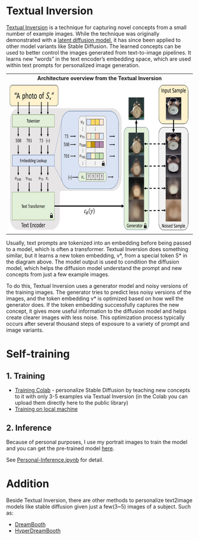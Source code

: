 # Textual Inversion

[Textual Inversion](https://arxiv.org/abs/2208.01618) is a technique for capturing novel concepts from a small number of example images. 
While the technique was originally demonstrated with a [latent diffusion model](https://github.com/CompVis/latent-diffusion), it has since been applied to other model variants like Stable Diffusion. 
The learned concepts can be used to better control the images generated from text-to-image pipelines. 
It learns new “words” in the text encoder’s embedding space, which are used within text prompts for personalized image generation.

<table style="width:100%">
  <tr>
    <th>Architecture overview from the Textual Inversion</th>
  </tr>
  <tr>
    <td><img src="training.jpeg" alt="Architecture" height="400"></td>
</table>

Usually, text prompts are tokenized into an embedding before being passed to a model, which is often a transformer. 
Textual Inversion does something similar, but it learns a new token embedding, v*, from a special token S* in the diagram above. 
The model output is used to condition the diffusion model, which helps the diffusion model understand the prompt and new concepts from just a few example images.

To do this, Textual Inversion uses a generator model and noisy versions of the training images. 
The generator tries to predict less noisy versions of the images, and the token embedding v* is optimized based on how well the generator does. 
If the token embedding successfully captures the new concept, it gives more useful information to the diffusion model and helps create clearer images with less noise. 
This optimization process typically occurs after several thousand steps of exposure to a variety of prompt and image variants.

# Self-training
## 1. Training 
- [Training Colab](https://colab.research.google.com/github/huggingface/notebooks/blob/main/diffusers/sd_textual_inversion_training.ipynb) - personalize Stable Diffusion by teaching new concepts to it with only 3-5 examples via Textual Inversion (in the Colab you can upload them directly here to the public library)
- [Training on local machine](https://github.com/huggingface/diffusers/tree/main/examples/textual_inversion)

## 2. Inference
Because of personal purposes, I use my portrait images to train the model and you can get the pre-trained model [here](https://huggingface.co/sd-concepts-library/quyanh-person-v2).

See [Personal-Inference.ipynb](Personal-Inference.ipynb) for detail.

# Addition
Beside Textual Inversion, there are other methods to personalize text2image models like stable diffusion given just a few(3~5) images of a subject. Such as:
- [DreamBooth](https://arxiv.org/abs/2208.12242)
- [HyperDreamBooth](https://arxiv.org/abs/2307.06949)